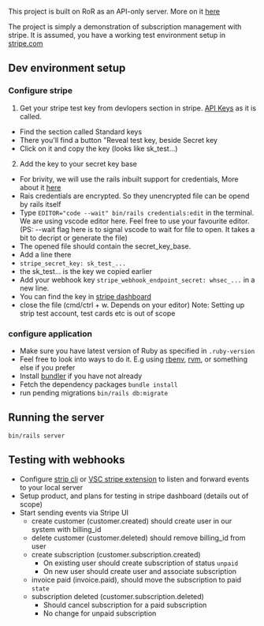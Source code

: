 This project is built on RoR as an API-only server. More on it [here](https://guides.rubyonrails.org/api_app.html)

The project is simply a demonstration of subscription management with stripe.
It is assumed, you have a working test environment setup in [stripe.com](https://dashboard.stripe.com/test/dashboard)

## Dev environment setup


### Configure stripe

1. Get your stripe test key from devlopers section in stripe. [API Keys](https://dashboard.stripe.com/test/apikeys) as it is called.
  - Find the section called Standard keys
  - There you'll find a button "Reveal test key, beside Secret key
  - Click on it and copy the key (looks like sk_test...)
2. Add the key to your secret key base
  - For brivity, we will use the rails inbuilt support for credentials, More about it [here](https://edgeguides.rubyonrails.org/security.html#custom-credentials)
  - Rais credentials are encrypted. So they unencrypted file can be opend by rails itself
  - Type `EDITOR="code --wait" bin/rails credentials:edit` in the terminal. We are using vscode editor here. Feel free to use your favourite editor. (PS: --wait flag here is to signal vscode to wait for file to open. It takes a bit to decript or generate the file)
  - The opened file should contain the secret_key_base.
  - Add a line there
  - `stripe_secret_key: sk_test_...`
  - the sk_test... is the key we copied earlier
  - Add your webhook key `stripe_webhook_endpoint_secret: whsec_...` in a new line.
  - You can find the key in [stripe dashboard](https://dashboard.stripe.com/test/webhooks/create)
  - close the file (cmd/ctrl + w. Depends on your editor)
Note: Setting up strip test account, test cards etc is out of scope

### configure application

- Make sure you have latest version of Ruby as specified in `.ruby-version`
- Feel free to look into ways to do it. E.g using [rbenv](https://github.com/rbenv/rbenv), [rvm](https://github.com/rvm/rvm), or something else if you prefer
- Install [bundler](https://github.com/rubygems/bundler) if you have not already
- Fetch the dependency packages `bundle install`
- run pending migrations `bin/rails db:migrate`


## Running the server

`bin/rails server`


## Testing with webhooks
- Configure [strip cli](https://stripe.com/docs/stripe-cli) or [VSC stripe extension](https://marketplace.visualstudio.com/items?itemName=Stripe.vscode-stripe) to listen and forward events to your local server
- Setup product, and plans for testing in stripe dashboard (details out of scope)
- Start sending events via Stripe UI
  - create customer (customer.created) should create user in our system with billing_id
  - delete customer (customer.deleted) should remove billing_id from user
  - create subscription (customer.subscription.created)
    - On existing user should create subscription of status `unpaid`
    - On new user should create user and associate subscription
  - invoice paid (invoice.paid), should move the subscription to paid `state`
  - subscription deleted (customer.subscription.deleted)
    - Should cancel subscription for a paid subscription
    - No change for unpaid subscription
